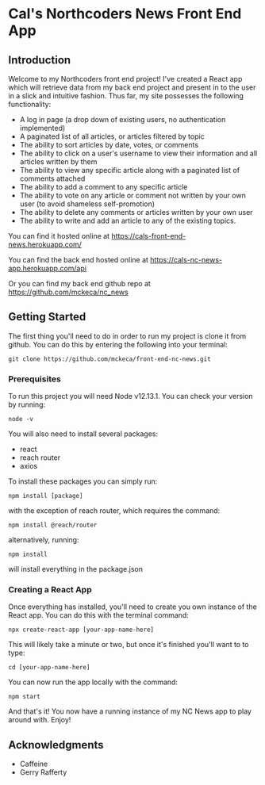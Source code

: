 # Cal's Northcoders News Front End App

## Introduction

Welcome to my Northcoders front end project! I've created a React app which will retrieve data from my back end project and present in to the user in a slick and intuitive fashion. Thus far, my site possesses the following functionality:

- A log in page (a drop down of existing users, no authentication implemented)
- A paginated list of all articles, or articles filtered by topic
- The ability to sort articles by date, votes, or comments
- The ability to click on a user's username to view their information and all articles written by them
- The ability to view any specific article along with a paginated list of comments attached
- The ability to add a comment to any specific article
- The ability to vote on any article or comment not written by your own user (to avoid shameless self-promotion)
- The ability to delete any comments or articles written by your own user
- The ability to write and add an article to any of the existing topics.

You can find it hosted online at https://cals-front-end-news.herokuapp.com/

You can find the back end hosted online at https://cals-nc-news-app.herokuapp.com/api

Or you can find my back end github repo at https://github.com/mckeca/nc_news

## Getting Started

The first thing you'll need to do in order to run my project is clone it from github. You can do this by entering the following into your terminal:

```
git clone https://github.com/mckeca/front-end-nc-news.git
```

### Prerequisites

To run this project you will need Node v12.13.1. You can check your version by running:

```
node -v
```

You will also need to install several packages:

- react
- reach router
- axios

To install these packages you can simply run:

```
npm install [package]
```

with the exception of reach router, which requires the command:

```
npm install @reach/router
```

alternatively, running:

```
npm install
```

will install everything in the package.json

### Creating a React App

Once everything has installed, you'll need to create you own instance of the React app. You can do this with the terminal command:

```
npx create-react-app [your-app-name-here]
```

This will likely take a minute or two, but once it's finished you'll want to to type:

```
cd [your-app-name-here]
```

You can now run the app locally with the command:

```
npm start
```

And that's it! You now have a running instance of my NC News app to play around with. Enjoy!

## Acknowledgments

- Caffeine
- Gerry Rafferty
